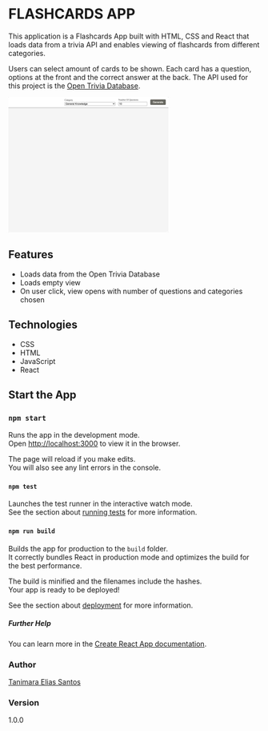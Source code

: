 # FLASHCARDS APP

This application is a Flashcards App built with HTML, CSS and React that loads data from a trivia API and enables viewing of flashcards from different categories.

Users can select amount of cards to be shown. Each card has a question, options at the front and the correct answer at the back. The API used for this project is the [Open Trivia Database](https://opentdb.com).

![Flashcard App Showcase](public/flashcard-app.gif)

## Features

- Loads data from the Open Trivia Database
- Loads empty view
- On user click, view opens with number of questions and categories chosen

## Technologies

- CSS
- HTML
- JavaScript
- React

## Start the App

### `npm start`

Runs the app in the development mode.\
Open [http://localhost:3000](http://localhost:3000) to view it in the browser.

The page will reload if you make edits.\
You will also see any lint errors in the console.

#### `npm test`

Launches the test runner in the interactive watch mode.\
See the section about [running tests](https://facebook.github.io/create-react-app/docs/running-tests) for more information.

#### `npm run build`

Builds the app for production to the `build` folder.\
It correctly bundles React in production mode and optimizes the build for the best performance.

The build is minified and the filenames include the hashes.\
Your app is ready to be deployed!

See the section about [deployment](https://facebook.github.io/create-react-app/docs/deployment) for more information.

##### Further Help

You can learn more in the [Create React App documentation](https://facebook.github.io/create-react-app/docs/getting-started).

### Author

[Tanimara Elias Santos](https://github.com/anthropovixen)

### Version

1.0.0
